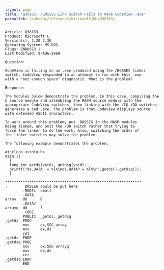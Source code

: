 ```yaml
---
layout: page
title: "Q38163: /DOSSEG Link Switch Fails to Make CodeView .exe"
permalink: /pubs/pc/reference/microsoft/kb/Q38163/
---
```


	Article: Q38163
	Product: Microsoft C
	Version(s): 2.20 2.30
	Operating System: MS-DOS
	Flags: ENDUSER |
	Last Modified: 9-AUG-1989
	
	Question:
	
	CodeView is failing on an .exe produced using the /DOSSEG linker
	switch. CodeView responded to an attempt to run with this .exe
	with a "not enough space" diagnostic. What is the problem?
	
	Response:
	
	The modules below demonstrate the problem. In this case, compiling the
	C source module and assembling the MASM source module with the
	appropriate CodeView switches, then linking with the /CO /DO switches
	generates a bad .exe. The problem is that CodeView displays source
	with extended ASCII characters.
	
	To work around this problem, put .DOSSEG in the MASM modules
	being linked, and omit the /DO switch rather that trying to
	force the linker to do the work. Also, switching the order of
	the linker switches may solve the problem.
	
	The following example demonstrates the problem:
	
	#include <stdio.h>
	main ()
	  {
	  long int getds(void), getdsq(void);
	  printf("ds.DATA  = %lX\nds.DATA? = %lX\n",getds(),getdsq());
	  }
	
	**************************************************************
	;        DOSSEG could be put here
	        .MODEL  small
	        .DATA
	array   dd      0
	        .DATA?
	arrayq  dd      ?
	        .CODE
	        PUBLIC  _getds,_getdsq
	_getds  PROC
	        mov     ax,SEG array
	        mov     dx,ds
	        ret
	_getds  ENDP
	_getdsq PROC
	        mov     ax,SEG arrayq
	        mov     dx,ds
	        ret
	_getdsq ENDP
	        END
